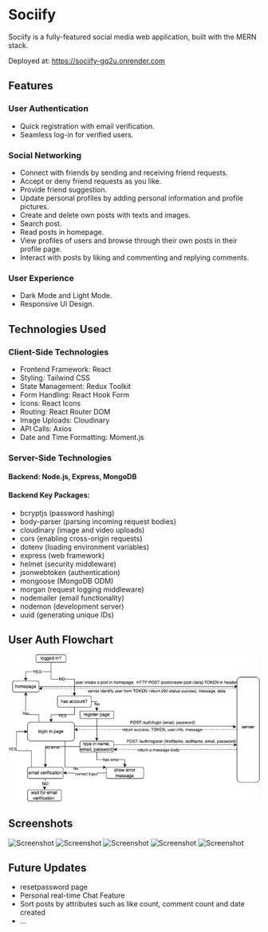 # Sociify
Sociify is a fully-featured social media web application, built with the MERN stack.  

Deployed at: https://sociify-gq2u.onrender.com

## Features

### User Authentication

- Quick registration with email verification.
- Seamless log-in for verified users.

### Social Networking

- Connect with friends by sending and receiving friend requests.
- Accept or deny friend requests as you like.
- Provide friend suggestion.
- Update personal profiles by adding personal information and profile pictures.
- Create and delete own posts with texts and images.
- Search post.
- Read posts in homepage.
- View profiles of users and browse through their own posts in their profile page.
- Interact with posts by liking and commenting and replying comments.

### User Experience 

- Dark Mode and Light Mode.
- Responsive UI Design.

## Technologies Used

### Client-Side Technologies
- Frontend Framework: React
- Styling: Tailwind CSS
- State Management: Redux Toolkit
- Form Handling: React Hook Form
- Icons: React Icons
- Routing: React Router DOM
- Image Uploads: Cloudinary
- API Calls: Axios
- Date and Time Formatting: Moment.js

###  Server-Side Technologies
#### Backend: Node.js, Express, MongoDB
#### Backend Key Packages: 
- bcryptjs (password hashing)
- body-parser (parsing incoming request bodies)
- cloudinary (image and video uploads)
- cors (enabling cross-origin requests)
- dotenv (loading environment variables)
- express (web framework)
- helmet (security middleware)
- jsonwebtoken (authentication)
- mongoose (MongoDB ODM)
- morgan (request logging middleware)
- nodemailer (email functionality)
- nodemon (development server)
- uuid (generating unique IDs)

## User Auth Flowchart

![user Auth](./client/src/assets/User-auth.png)

## Screenshots

![Screenshot](https://res.cloudinary.com/dxnmrthvk/image/upload/v1705141758/sociify%20screenshot/sociify%20screenshot/signup_vons0k.png)
![Screenshot](https://res.cloudinary.com/dxnmrthvk/image/upload/v1705141754/sociify%20screenshot/sociify%20screenshot/email_verification_yu2uno.png)
![Screenshot](https://res.cloudinary.com/dxnmrthvk/image/upload/v1705141758/sociify%20screenshot/sociify%20screenshot/homepage_and_friend_request_cqa6bt.png)
![Screenshot](https://res.cloudinary.com/dxnmrthvk/image/upload/v1705141752/sociify%20screenshot/sociify%20screenshot/edit_profile_qlxvwm.png)
![Screenshot](https://res.cloudinary.com/dxnmrthvk/image/upload/v1705141752/sociify%20screenshot/sociify%20screenshot/like_and_comment_x4yyrm.png)

## Future Updates
- resetpassword page
- Personal real-time Chat Feature
- Sort posts by attributes such as like count, comment count and date created
- ...

